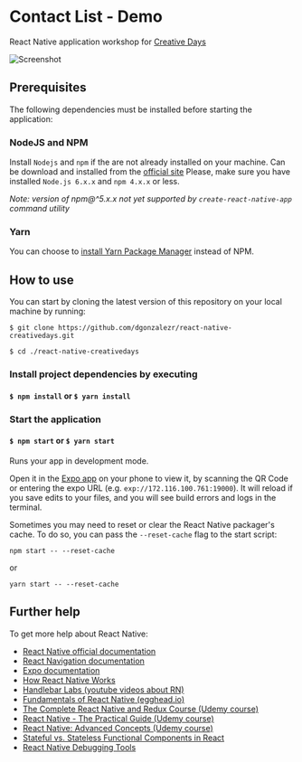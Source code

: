 # Contact List - Demo
React Native application workshop for [Creative Days](http://http://creativedays.endava.com/)

![Screenshot](https://thumbs.gfycat.com/TerribleGloriousJohndory-size_restricted.gif)

## Prerequisites

The following dependencies must be installed before starting the application:

### NodeJS and NPM

Install `Nodejs` and `npm` if the are not already installed on your machine.
Can be download and installed from the [official site](https://nodejs.org/en/download/)
Please, make sure you have installed `Node.js 6.x.x` and `npm 4.x.x` or less.

_Note:_ _version of npm@^5.x.x not yet supported by `create-react-native-app` command utility_

### Yarn

You can choose to [install Yarn Package Manager](https://yarnpkg.com/en/docs/install) instead of NPM.

## How to use

You can start by cloning the latest version of this repository on your local machine by running:

```
$ git clone https://github.com/dgonzalezr/react-native-creativedays.git

$ cd ./react-native-creativedays

```

### Install project dependencies by executing

#### `$ npm install` or `$ yarn install`

### Start the application

#### `$ npm start` or `$ yarn start`

Runs your app in development mode.

Open it in the [Expo app](https://expo.io) on your phone to view it, by scanning the QR Code or entering the expo URL (e.g. `exp://172.116.100.761:19000`). It will reload if you save edits to your files, and you will see build errors and logs in the terminal.

Sometimes you may need to reset or clear the React Native packager's cache. To do so, you can pass the `--reset-cache` flag to the start script:

```
npm start -- --reset-cache
```

or

```
yarn start -- --reset-cache
```

## Further help

To get more help about React Native:

* [React Native official documentation](https://facebook.github.io/react-native/docs/getting-started.html)
* [React Navigation documentation](https://reactnavigation.org/docs/intro/)
* [Expo documentation](https://docs.expo.io/versions/latest/index.html)
* [How React Native Works](https://getpocket.com/a/read/1783115434)
* [Handlebar Labs (youtube videos about RN)](https://www.youtube.com/channel/UCEv1DI7Iftd2sWE8gcGG9rg)
* [Fundamentals of React Native (egghead.io)](https://egghead.io/courses/fundamentals-of-react-native-video)
* [The Complete React Native and Redux Course (Udemy course)](https://www.udemy.com/the-complete-react-native-and-redux-course/)
* [React Native - The Practical Guide (Udemy course)](https://www.udemy.com/react-native-the-practical-guide/)
* [React Native: Advanced Concepts (Udemy course)](https://www.udemy.com/react-native-advanced/)
* [Stateful vs. Stateless Functional Components in React](https://getpocket.com/a/read/1943677377)
* [React Native Debugging Tools](https://getpocket.com/a/read/1962572447)
